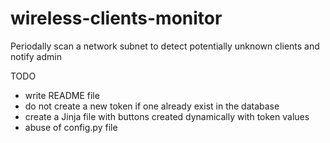 # wireless-clients-monitor
Periodally scan a network subnet to detect potentially unknown clients and notify admin

TODO
* write README file
* do not create a new token if one already exist in the database
* create a Jinja file with buttons created dynamically with token values
* abuse of config.py file
